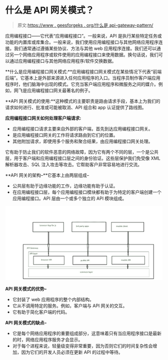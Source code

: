 # 什么是 API 网关模式？

> 原文:[https://www . geesforgeks . org/什么是 api-gateway-pattern/](https://www.geeksforgeeks.org/what-is-the-api-gateway-pattern/)

应用编程接口——它代表“应用编程接口”。一般来说，API 是执行某些特定任务或功能的内置库或库集合。一般来说，我们使用应用编程接口与其他网络应用程序连接。我们通常通过遵循某些协议、方法与其他 web 应用程序连接。我们还可以通过另一个网络应用程序或软件使用的应用编程接口来使用数据。换句话说，我们可以通过应用编程接口与其他网络应用程序/软件交换数据。

**什么是应用编程接口网关模式:**应用编程接口网关模式在某些情况下代表“前端后端”。它基本上是外部来源进入任何应用程序的入口。当程序员制作客户端应用程序时，他们脑海中出现的模式。它充当客户端应用程序和微服务之间的媒介。例如，网飞是应用编程接口网关最著名的例子。

**API 网关模式的使用:**这种模式的主要职责是路由请求手段，基本上为我们的请求如何进行、批准或可能被取消、API 组合和 app 认证提供了路线图。

**应用编程接口网关如何处理客户端请求:**

*   应用编程接口请求主要来自外部的客户端，首先到达应用编程接口网关。
*   是应用编程接口网关的工作将请求路由到它们的位置。
*   其他附加请求，即使用多个服务和聚合结果，由应用编程接口网关处理。

它有助于防止我们的软件恶意的网络故障，因为它有两个不同的层，一个是公共层，用于客户端和应用编程接口层之间的身份验证。这些层保护我们免受像 XML 解析器攻击、SQL 注入攻击等攻击。它帮助客户非常容易地进行交流。

**API 网关的架构–**它基本上由两层组成–

*   公共层有助于边缘功能的工作，边缘功能有助于认证。
*   在应用编程接口层，每个应用编程接口模块都有助于为特定的客户端创建一个应用编程接口。API 层由一个或多个独立的 API 模块组成。

![](img/6e2de0902e529187c8de2548f3eca925.png)

**API 网关模式的优势–**

*   它封装了 web 应用程序的整个内部结构。
*   它从不调用特定的服务。例如，客户端与 API 网关的交互。
*   它有助于简化客户端的代码。

**API 网关模式的缺点–**

*   它是每个网络应用程序的重要组成部分，这意味着只有当应用程序接口是最新的时，网络应用程序服务才会显示。
*   对于每个进程来说，轻量级变得非常重要，因为否则它们的时间复杂性会增加，因为它们的开发人员必须在更新 API 的过程中等待。